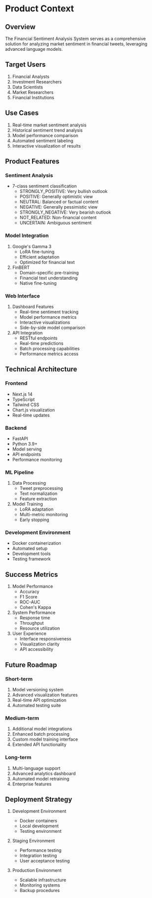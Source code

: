 # Product Context

## Overview
The Financial Sentiment Analysis System serves as a comprehensive solution for analyzing market sentiment in financial tweets, leveraging advanced language models.

## Target Users
1. Financial Analysts
2. Investment Researchers
3. Data Scientists
4. Market Researchers
5. Financial Institutions

## Use Cases
1. Real-time market sentiment analysis
2. Historical sentiment trend analysis
3. Model performance comparison
4. Automated sentiment labeling
5. Interactive visualization of results

## Product Features

### Sentiment Analysis
- 7-class sentiment classification
  - STRONGLY_POSITIVE: Very bullish outlook
  - POSITIVE: Generally optimistic view
  - NEUTRAL: Balanced or factual content
  - NEGATIVE: Generally pessimistic view
  - STRONGLY_NEGATIVE: Very bearish outlook
  - NOT_RELATED: Non-financial content
  - UNCERTAIN: Ambiguous sentiment

### Model Integration
1. Google's Gamma 3
   - LoRA fine-tuning
   - Efficient adaptation
   - Optimized for financial text
2. FinBERT
   - Domain-specific pre-training
   - Financial text understanding
   - Native fine-tuning

### Web Interface
1. Dashboard Features
   - Real-time sentiment tracking
   - Model performance metrics
   - Interactive visualizations
   - Side-by-side model comparison
2. API Integration
   - RESTful endpoints
   - Real-time predictions
   - Batch processing capabilities
   - Performance metrics access

## Technical Architecture

### Frontend
- Next.js 14
- TypeScript
- Tailwind CSS
- Chart.js visualization
- Real-time updates

### Backend
- FastAPI
- Python 3.9+
- Model serving
- API endpoints
- Performance monitoring

### ML Pipeline
1. Data Processing
   - Tweet preprocessing
   - Text normalization
   - Feature extraction
2. Model Training
   - LoRA adaptation
   - Multi-metric monitoring
   - Early stopping

### Development Environment
- Docker containerization
- Automated setup
- Development tools
- Testing framework

## Success Metrics
1. Model Performance
   - Accuracy
   - F1 Score
   - ROC-AUC
   - Cohen's Kappa
2. System Performance
   - Response time
   - Throughput
   - Resource utilization
3. User Experience
   - Interface responsiveness
   - Visualization clarity
   - API accessibility

## Future Roadmap

### Short-term
1. Model versioning system
2. Advanced visualization features
3. Real-time API optimization
4. Automated testing suite

### Medium-term
1. Additional model integrations
2. Enhanced batch processing
3. Custom model training interface
4. Extended API functionality

### Long-term
1. Multi-language support
2. Advanced analytics dashboard
3. Automated model retraining
4. Enterprise features

## Deployment Strategy
1. Development Environment
   - Docker containers
   - Local development
   - Testing environment

2. Staging Environment
   - Performance testing
   - Integration testing
   - User acceptance testing

3. Production Environment
   - Scalable infrastructure
   - Monitoring systems
   - Backup procedures
